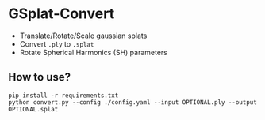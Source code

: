 # GSplat-Convert

* Translate/Rotate/Scale gaussian splats
* Convert `.ply` to `.splat`
* Rotate Spherical Harmonics (SH) parameters

## How to use?
```
pip install -r requirements.txt
python convert.py --config ./config.yaml --input OPTIONAL.ply --output OPTIONAL.splat
```
